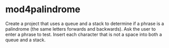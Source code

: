 # mod4palindrome
Create a project that uses a queue and a stack to determine if a phrase is a palindrome (the same letters forwards and backwards).  Ask the user to enter a phrase to test. Insert each character that is not a space into both a queue and a stack. 
